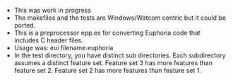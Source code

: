 * This was work in progress
* The makefiles and the tests are Windows/Watcom centric but it could be ported.
* This is a preprocessor epp.ex for converting Euphoria code that includes C header files.
* Usage was: eui filename.euphoria 
* In the test directory, you have distinct sub directories.  Each subdirectory assumes a distinct feature set.
  Feature set 3 has more features than feature set 2.  Feature set 2 has more features than feature set 1.
